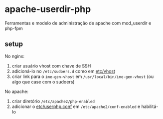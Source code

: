 # apache-userdir-php
Ferramentas e modelo de administração de apache com mod_userdir e php-fpm

## setup
No nginx:
1. criar usuário vhost com chave de SSH
2. adicioná-lo no `/etc/sudoers.d` como em [etc/vhost](etc/vhost)
3. criar link para o `ime-gen-vhost` em `/usr/local/bin/ime-gen-vhost` (ou algo que case com o sudoers)

No apache:
1. criar diretório `/etc/apache2/php-enabled`
2. adicionar o [etc/userphp.conf](etc/userphp.conf) em `/etc/apache2/conf-enabled` e habilitá-lo
